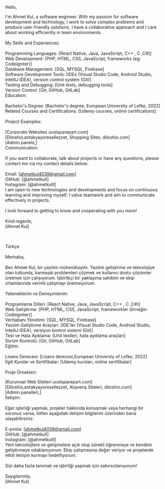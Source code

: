Hello,

I'm Ahmet Kul, a software engineer. With my passion for software development and technology, I work to solve complex problems and produce user-friendly solutions. I have a collaborative approach and I care about working efficiently in team environments.<br>
<br>
My Skills and Experiences:<br>
<br>
Programming Languages: [React Native, Java, JavaScript, C++ , C ,C#)]<br>
Web Development: [PHP, HTML, CSS, JavaScript, frameworks (eg: Codeigniter)]<br>
Database Management: [SQL, MYSQL, Firebase]<br>
Software Development Tools: [IDEs (Visual Studio Code, Android Studio, IntelliJ IDEA), version control system (Git)]<br>
Testing and Debugging: [Unit tests, debugging tools]<br>
Version Control: [Git, GitHub, GitLab]<br>
Education:<br>
<br>
Bachelor's Degree: [Bachelor's degree, European University of Lefke, 2022]<br>
Related Courses and Certifications: [Udemy courses, online certifications]<br>
<br>
Project Examples:<br>
<br>
[Corporate Websites ucelsparepart.com]<br>
[Diloshio,antakyayoresellezzet, Shopping Sites, diloshio.com]<br>
[Admin panels,]<br>
Communication:<br>
<br>
If you want to collaborate, talk about projects or have any questions, please contact me via my contact details below:<br>
<br>
Email: [ahmetkul4039@gmail.com]<br>
GitHub: [@ahmetkull]<br>
Instagram: [@ahmetkulll]<br>
I am open to new technologies and developments and focus on continuous learning and improving myself. I value teamwork and aim to communicate effectively in projects.<br>
<br>
I look forward to getting to know and cooperating with you more!<br>
<br>
Kind regards,<br>
[Ahmet Kul]<br>
<br><br>

Türkçe<br>
<br>
Merhaba,<br>
<br>
Ben Ahmet Kul, bir yazılım mühendisiyim. Yazılım geliştirme ve teknolojiye olan tutkumla, karmaşık problemleri çözmek ve kullanıcı dostu çözümler üretmek için çalışıyorum. İşbirlikçi bir yaklaşıma sahibim ve ekip ortamlarında verimli çalışmayı önemsiyorum.<br>
<br>
Yeteneklerim ve Deneyimlerim:<br>
<br>
Programlama Dilleri: [React Native, Java, JavaScript, C++ , C ,C#)]<br>
Web Geliştirme: [PHP, HTML, CSS, JavaScript, frameworkler (örneğin: Codeigniter)]<br>
Veritabanı Yönetimi: [SQL, MYSQL, Firebase]<br>
Yazılım Geliştirme Araçları: [IDE'ler (Visual Studio Code, Android Studio, IntelliJ IDEA), versiyon kontrol sistemi (Git)]<br>
Test ve Hata Ayıklama: [Unit testleri, hata ayıklama araçları]<br>
Sürüm Kontrolü: [Git, GitHub, GitLab]<br>
Eğitim:<br>
<br>
Lisans Derecesi: [Lisans derecesi,European Universty of Lefke, 2022]<br>
İlgili Kurslar ve Sertifikalar: [Udemy kursları, online sertifikalar]<br>
<br>
Proje Örnekleri:<br>

[Kurumsal Web Siteleri ucelsparepart.com]<br>
[Diloshio,antakyayoresellezzet, Alışveriş Siteleri, diloshio.com]<br>
[Admin panelleri,]<br>
İletişim:<br>
<br>
Eğer işbirliği yapmak, projeler hakkında konuşmak veya herhangi bir sorunuz varsa, lütfen aşağıdaki iletişim bilgilerim üzerinden bana ulaşabilirsiniz:<br>
<br>
E-posta: [ahmetkul4039@gmail.com]<br>
GitHub: [@ahmetkull]<br>
Instagram: [@ahmetkulll]<br>
Yeni teknolojilere ve gelişmelere açık olup sürekli öğrenmeye ve kendimi geliştirmeye odaklanıyorum. Ekip çalışmasına değer veriyor ve projelerde etkili iletişim kurmayı hedefliyorum.<br>
<br>
Sizi daha fazla tanımak ve işbirliği yapmak için sabırsızlanıyorum!<br>
<br>
Saygılarımla,<br>
[Ahmet Kul]<br>
